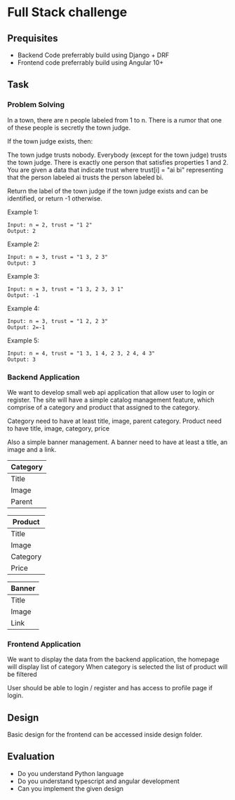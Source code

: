 # Full Stack challenge

## Prequisites

* Backend Code preferrably build using Django + DRF 
* Frontend code preferrably build using Angular 10+

## Task

### Problem Solving

In a town, there are n people labeled from 1 to n. 
There is a rumor that one of these people is secretly the town judge.

If the town judge exists, then:

The town judge trusts nobody.
Everybody (except for the town judge) trusts the town judge.
There is exactly one person that satisfies properties 1 and 2.
You are given a data that indicate trust where trust[i] = "ai bi" representing that the person labeled ai trusts the person labeled bi.

Return the label of the town judge if the town judge exists and can be identified, or return -1 otherwise.

Example 1:

```code
Input: n = 2, trust = "1 2"
Output: 2
```

Example 2:

```code
Input: n = 3, trust = "1 3, 2 3"
Output: 3
```

Example 3:

```code
Input: n = 3, trust = "1 3, 2 3, 3 1"
Output: -1
```

Example 4:


```code
Input: n = 3, trust = "1 2, 2 3"
Output: 2=-1
```

Example 5:

```code
Input: n = 4, trust = "1 3, 1 4, 2 3, 2 4, 4 3"
Output: 3
```

### Backend Application

We want to develop small web api application that allow user to login or register.
The site will have a simple catalog management feature, which comprise of a category and product that assigned to the category.

Category need to have at least title, image, parent category.
Product need to have title, image, category, price

Also a simple banner management. A banner need to have at least a title, an image and a link.

| Category    |
| ------------ | 
| Title       | 
| Image       |
| Parent      |


| Product    |
| ----------- | 
| Title       | 
| Image       |
| Category      |
| Price |

| Banner |
| ---- |
| Title |
| Image | 
| Link |

### Frontend Application

We want to display the data from the backend application, 
the homepage will display list of category 
When category is selected the list of product will be filtered 

User should be able to login / register and has access to profile page if login.

## Design

Basic design for the frontend can be accessed inside design folder.

## Evaluation

* Do you understand Python language 
* Do you understand typescript and angular development
* Can you implement the given design

